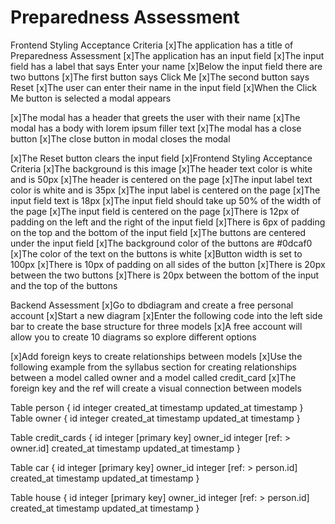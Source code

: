 # Preparedness Assessment
Frontend Styling Acceptance Criteria
[x]The application has a title of Preparedness Assessment
[x]The application has an input field
[x]The input field has a label that says Enter your name
[x]Below the input field there are two buttons
[x]The first button says Click Me
[x]The second button says Reset
[x]The user can enter their name in the input field
[x]When the Click Me button is selected a modal appears


[x]The modal has a header that greets the user with their name
[x]The modal has a body with lorem ipsum filler text
[x]The modal has a close button
[x]The close button in modal closes the modal


[x]The Reset button clears the input field
[x]Frontend Styling Acceptance Criteria
[x]The background is this image
[x]The header text color is white and is 50px
[x]The header is centered on the page
[x]The input label text color is white and is 35px
[x]The input label is centered on the page
[x]The input field text is 18px
[x]The input field should take up 50% of the width of the page
[x]The input field is centered on the page
[x]There is 12px of padding on the left and the right of the input field
[x]There is 6px of padding on the top and the bottom of the input field
[x]The buttons are centered under the input field
[x]The background color of the buttons are #0dcaf0
[x]The color of the text on the buttons is white
[x]Button width is set to 100px
[x]There is 10px of padding on all sides of the button
[x]There is 20px between the two buttons
[x]There is 20px between the bottom of the input and the top of the buttons


Backend Assessment 
[x]Go to dbdiagram and create a free personal account
[x]Start a new diagram
[x]Enter the following code into the left side bar to create the base structure for three models
[x]A free account will allow you to create 10 diagrams so explore different options

[x]Add foreign keys to create relationships between models
[x]Use the following example from the syllabus section for creating relationships between a model called owner and a model called credit_card
[x]The foreign key and the ref will create a visual connection between models

Table person {
  id integer
  created_at timestamp
  updated_at timestamp
}
Table owner {
  id integer
  created_at timestamp
  updated_at timestamp
}

Table credit_cards {
  id integer [primary key]
  owner_id integer [ref: > owner.id]
  created_at timestamp
  updated_at timestamp
}

Table car {
  id integer [primary key]
  owner_id integer [ref: > person.id]
  created_at timestamp
  updated_at timestamp
}

Table house {
  id integer [primary key]
  owner_id integer [ref: > person.id]
  created_at timestamp
  updated_at timestamp
}